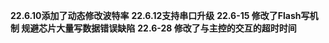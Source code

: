 **22.6.10添加了动态修改波特率**
**22.6.12支持串口升级**
**22.6-15 修改了Flash写机制 规避芯片大量写数据错误缺陷** 
**22.6-28 修改了与主控的交互的超时时间**		